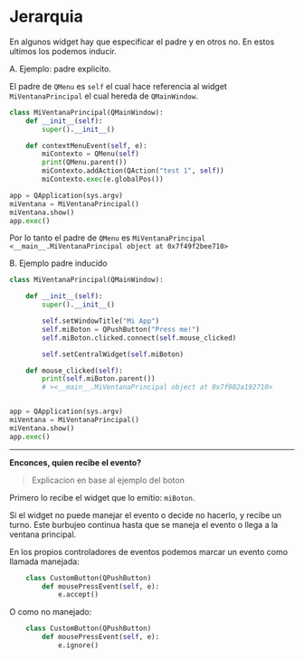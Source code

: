 # Jerarquia
En algunos widget hay que especificar el 
padre y en otros no. En estos ultimos los podemos
inducir.

A. Ejemplo: padre explicito.

El padre de `QMenu` es `self` el cual hace
referencia al widget `MiVentanaPrincipal`
el cual hereda de `QMainWindow`.
```python
class MiVentanaPrincipal(QMainWindow):
    def __init__(self):
        super().__init__()

    def contextMenuEvent(self, e):
        miContexto = QMenu(self)
        print(QMenu.parent())
        miContexto.addAction(QAction("test 1", self))
        miContexto.exec(e.globalPos())

app = QApplication(sys.argv)
miVentana = MiVentanaPrincipal()
miVentana.show()
app.exec()
```
Por lo tanto el padre de `QMenu` es `MiVentanaPrincipal`
`<__main__.MiVentanaPrincipal object at 0x7f49f2bee710>`

B. Ejemplo padre inducido
```python
class MiVentanaPrincipal(QMainWindow):

    def __init__(self):
        super().__init__()

        self.setWindowTitle("Mi App")
        self.miBoton = QPushButton("Press me!")
        self.miBoton.clicked.connect(self.mouse_clicked)

        self.setCentralWidget(self.miBoton)

    def mouse_clicked(self):
        print(self.miBoton.parent())
        # ><__main__.MiVentanaPrincipal object at 0x7f902a192710>


app = QApplication(sys.argv)
miVentana = MiVentanaPrincipal()
miVentana.show()
app.exec()
```
-------
**Enconces, quien recibe el evento?**

>Explicacion en base al ejemplo del boton

Primero lo recibe el widget que lo emitio: 
`miBoton`.

Si el widget no puede manejar el evento o decide
no hacerlo, y recibe un turno. Este burbujeo 
continua hasta que se maneja el evento o llega
a la ventana principal.

En los propios controladores de eventos
podemos marcar un evento como llamada manejada:
```python
    class CustomButton(QPushButton)
        def mousePressEvent(self, e):
            e.accept()
```

O como no manejado:
```python
    class CustomButton(QPushButton)
        def mousePressEvent(self, e):
            e.ignore()
```